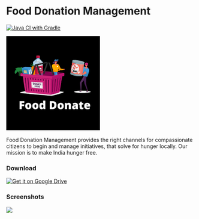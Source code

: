 # Food Donation Management

[![Java CI with Gradle](https://github.com/Shanmukh-Nath/Food-Donation/actions/workflows/gradle.yml/badge.svg)](https://github.com/Shanmukh-Nath/Food-Donation/actions/workflows/gradle.yml)

![Stack](/.idea/fd.png)

Food Donation Management provides the right channels for compassionate citizens to begin and manage initiatives, that solve for hunger locally. Our mission is to make India hunger free.

### Download

<a href="https://drive.google.com/file/d/1xQt-l_aZmKocqSehRqxlh5SONk-T0DEe/view?usp=sharing"><img alt="Get it on Google Drive" src="https://upload.wikimedia.org/wikipedia/commons/d/da/Google_Drive_logo.png" height=80px /></a>


### Screenshots

<image src="/Screenshots/landingpage.jpeg" width='200'>